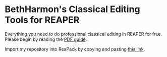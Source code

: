 # BethHarmon's Classical Editing Tools for REAPER

Everything you need to do professional classical editing in REAPER for free. Please begin by reading the [PDF guide](https://github.com/ElizabethHarmon/REAPER-Classical-Editing/raw/master/BethHarmon's%20Guide%20to%20Classical%20Editing%20in%20REAPER.pdf).

Import my repository into ReaPack by copying and pasting [this link](https://raw.githubusercontent.com/ElizabethHarmon/REAPER-Classical-Editing/master/index.xml).
